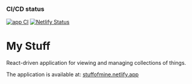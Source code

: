 ### CI/CD status
[![app CI](https://github.com/zhenia-chugaev/stuff/actions/workflows/app-ci.yml/badge.svg)](https://github.com/zhenia-chugaev/stuff/actions/workflows/app-ci.yml)
[![Netlify Status](https://api.netlify.com/api/v1/badges/8e376739-af21-447b-90fe-5d70f39d720a/deploy-status)](https://app.netlify.com/sites/stuffofmine/deploys)

# My Stuff
React-driven application for viewing and managing collections of things.

The application is available at: [stuffofmine.netlify.app](https://stuffofmine.netlify.app)
